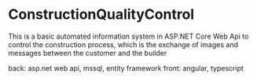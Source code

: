 ConstructionQualityControl
===================

This is a basic automated information system in ASP.NET Core Web Api to control the construction process, which is the exchange of images and messages between the customer and the builder

back: asp.net web api, mssql, entity framework
front: angular, typescript
